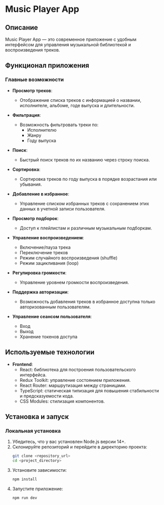 
# Music Player App

## Описание
Music Player App — это современное приложение c удобным интерфейсом для управления музыкальной библиотекой и воспроизведения треков.

## Функционал приложения

### Главные возможности
- **Просмотр треков**:
  - Отображение списка треков с информацией о названии, исполнителе, альбоме, годе выпуска и длительности.

- **Фильтрация**:
  - Возможность фильтровать треки по:
    - Исполнителю
    - Жанру
    - Году выпуска

- **Поиск**:
  - Быстрый поиск треков по их названию через строку поиска.

- **Сортировка**:
  - Сортировка треков по году выпуска в порядке возрастания или убывания.

- **Добавление в избранное**:
  - Управление списком избранных треков с сохранением этих данных в учетной записи пользователя.

- **Просмотр подборок**:
  - Доступ к плейлистам и различным музыкальным подборкам.

- **Управление воспроизведением**:
  - Включение/пауза трека
  - Переключение треков
  - Режим случайного воспроизведения (shuffle)
  - Режим зацикливания (loop)

- **Регулировка громкости**:
  - Управление уровнем громкости воспроизведения.

- **Поддержка авторизации**:
  - Возможность добавления треков в избранное доступна только авторизованным пользователям.

- **Управление сеансом пользователя**:
  - Вход
  - Выход
  - Хранение токенов доступа

## Используемые технологии
- **Frontend**:
  - React: библиотека для построения пользовательского интерфейса.
  - Redux Toolkit: управление состоянием приложения.
  - React Router: маршрутизация между страницами.
  - TypeScript: статическая типизация для повышения стабильности и предсказуемости кода.
  - CSS Modules: стилизация компонентов.

## Установка и запуск

### Локальная установка
1. Убедитесь, что у вас установлен Node.js версии 14+.
2. Склонируйте репозиторий и перейдите в директорию проекта:
   ```bash
   git clone <repository_url>
   cd <project_directory>
   ```
3. Установите зависимости:
   ```bash
   npm install
   ```
4. Запустите приложение:
   ```bash
   npm run dev
   ```
